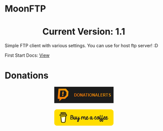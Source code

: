 # MoonFTP
<center><h1>Current Version: 1.1</h1></center>
Simple FTP client with various settings. You can use for host ftp server! :D <br>

First Start Docs: <a href="https://github.com/KDSS-Research/MoonFTP/blob/main/docs/firststart.md">View</a> <br>

<h1>Donations</h1>
<center><a href="https://www.donationalerts.com/r/coolman96"><img src="https://raw.githubusercontent.com/KDSS-Research/MoonFTP/main/.github/donation_alerts.png"></a></center><br>
<center><a href="https://www.buymeacoffee.com/coolman96"><img src="https://raw.githubusercontent.com/KDSS-Research/MoonFTP/main/.github/buymeacoffee.png"></a></center>
